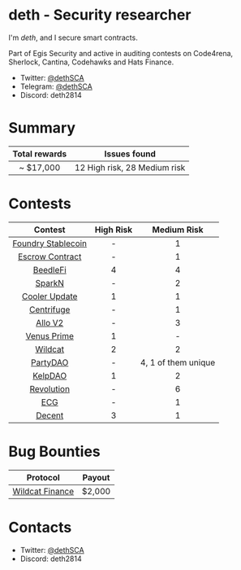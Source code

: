 # deth - Security researcher

I'm *deth*, and I secure smart contracts.

Part of Egis Security and active in auditing contests on Code4rena, Sherlock, Cantina, Codehawks and Hats Finance.

* Twitter: [@dethSCA](https://twitter.com/dethSCA)
* Telegram: [@dethSCA](https://t.me/dethSCA)
* Discord: deth2814


# Summary

| Total rewards | Issues found | 
| :--:| :--: |
| ~ $17,000 |  12 High risk, 28 Medium risk |

# Contests

| Contest | High Risk | Medium Risk | 
|:--:|:--:|:--:|
| [Foundry Stablecoin](https://www.codehawks.com/report/cljx3b9390009liqwuedkn0m0) | -  | 1  |
| [Escrow Contract](https://www.codehawks.com/report/cljyfxlc40003jq082s0wemya) | - | 1  |
| [BeedleFi](https://www.codehawks.com/report/clkbo1fa20009jr08nyyf9wbx) | 4 | 4  |
| [SparkN](https://www.codehawks.com/report/cllcnja1h0001lc08z7w0orxx) | - | 2  |
| [Cooler Update](https://audits.sherlock.xyz/contests/107) | 1 | 1  |
| [Centrifuge](https://code4rena.com/reports/2023-09-centrifuge) | - | 1  |
| [Allo V2](https://audits.sherlock.xyz/contests/109) | - | 3 |
| [Venus Prime](https://code4rena.com/contests/2023-09-venus-prime#top) | 1 | -  |
| [Wildcat](https://code4rena.com/contests/2023-10-the-wildcat-protocol#top) | 2 | 2  |
| [PartyDAO](https://code4rena.com/contests/2023-10-party-protocol#top) | - | 4, 1 of them unique  |
| [KelpDAO](https://code4rena.com/audits/2023-11-kelp-dao-rseth#top) | 1 | 2 |
| [Revolution](https://code4rena.com/audits/2023-12-revolution-protocol#top) | - | 6 |
| [ECG](https://code4rena.com/audits/2023-12-ethereum-credit-guild#top) | - | 1 |
| [Decent](https://code4rena.com/audits/2024-01-decent#top) | 3 | 1 |

# Bug Bounties
| Protocol | Payout |
|:--:|:--:|
| [Wildcat Finance](https://wildcat.finance/) | $2,000 |

# Contacts
* Twitter: [@dethSCA](https://twitter.com/dethSCA)
* Discord: deth2814
